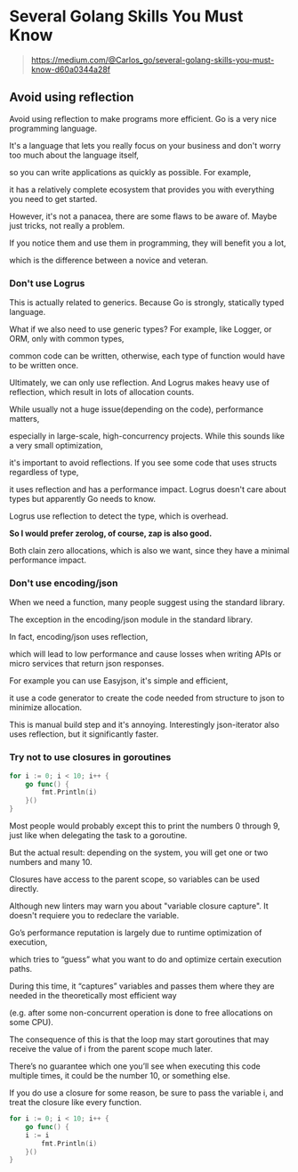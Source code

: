 # Several Golang Skills You Must Know

> https://medium.com/@Carlos_go/several-golang-skills-you-must-know-d60a0344a28f

## Avoid using reflection

Avoid using reflection to make programs more efficient. Go is a very nice programming language.

It's a language that lets you really focus on your business and don't worry too much about the language itself,

so you can write applications as quickly as possible. For example,

it has a relatively complete ecosystem that provides you with everything you need to get started.

However, it's not a panacea, there are some flaws to be aware of. Maybe just tricks, not really a problem.

If you notice them and use them in programming, they will benefit you a lot,

which is the difference between a novice and veteran.

### Don't use Logrus

This is actually related to generics. Because Go is strongly, statically typed language.

What if we also need to use generic types? For example, like Logger, or ORM, only with common types,

common code can be written, otherwise, each type of function would have to be written once.

Ultimately, we can only use reflection. And Logrus makes heavy use of  reflection, which result in lots of allocation counts.

While usually not a  huge issue(depending on the code), performance matters,

especially in large-scale, high-concurrency projects. While this sounds like a very small optimization,

it's important to avoid reflections. If you see some code that uses structs regardless of type,

it uses reflection and has a performance impact. Logrus doesn't care about types but apparently Go needs to know.

Logrus use reflection to detect the type, which is overhead.

<strong>So I would prefer zerolog, of course, zap is also good. </strong>

Both clain zero allocations, which is also we want, since they have a minimal performance impact.

### Don't use encoding/json

When we need a function, many people suggest using the standard library.

The exception in the encoding/json module in the standard library.

In fact, encoding/json uses reflection, 

which will lead to low performance and cause losses when writing APIs or micro services that return json responses.

For example you can use Easyjson, it's simple and efficient, 

it use a code generator to create the code needed from structure to json to minimize allocation.

This is manual build step and it's annoying. Interestingly json-iterator also uses reflection, but it significantly faster.

### Try not to use closures in goroutines

```go
for i := 0; i < 10; i++ {
	go func() {
		fmt.Println(i)
	}()
}
```

Most people would probably except this to print the numbers 0 through 9, just like when delegating the task to a goroutine.

But the actual result: depending on the system, you will get one or two numbers and many 10.

Closures have access to the parent scope, so variables can be used directly.

Although new linters may warn you about "variable closure capture". It doesn't requiere you to redeclare the variable.

Go’s performance reputation is largely due to runtime optimization of execution, 

which tries to “guess” what you want to do and optimize certain execution paths. 

During this time, it “captures” variables and passes them where they are needed in the theoretically most efficient way 

(e.g. after some non-concurrent operation is done to free allocations on some CPU). 

The consequence of this is that the loop may start goroutines that may receive the value of i from the parent scope much later. 

There’s no guarantee which one you’ll see when executing this code multiple times, it could be the number 10, or something else.

If you do use a closure for some reason, be sure to pass the variable i, and treat the closure like every function.

```go
for i := 0; i < 10; i++ {
	go func() {
    i := i
		fmt.Println(i)
	}()
}
```

